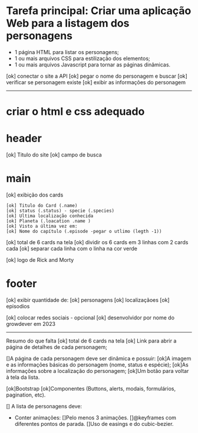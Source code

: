 # Tarefa principal: Criar uma aplicação Web para a listagem dos personagens

- 1 página HTML para listar os personagens;
- 1 ou mais arquivos CSS para estilização dos elementos;
- 1 ou mais arquivos Javascript para tornar as páginas dinâmicas.

[ok] conectar o site a API
[ok] pegar o nome do personagem e buscar
[ok] verificar se personagem existe
[ok] exibir as informações do personagem

---

# criar o html e css adequado

# header

[ok] Titulo do site
[ok] campo de busca

# main

[ok] exibição dos cards

    [ok] Titulo do Card (.name)
    [ok] status (.status) - specie (.species)
    [ok] Ultima localização conhecida
    [ok] Planeta (.loacation .name )
    [ok] Visto a última vez em:
    [ok] Nome do capítulo (.episode -pegar o utlimo (legth -1))

[ok] total de 6 cards na tela
[ok] dividir os 6 cards em 3 linhas com 2 cards cada
[ok] separar cada linha com o linha na cor verde

[ok] logo de Rick and Morty

# footer

[ok] exibir quantidade de:
[ok] personagens
[ok] localizaçãoes
[ok] episodios

[ok] colocar redes sociais - opcional
[ok] desenvolvidor por nome do growdever em 2023

---

Resumo do que falta
[ok] total de 6 cards na tela
[ok] Link para abrir a página de detalhes de cada personagem;

[]A página de cada personagem deve ser dinâmica e possuir:
    [ok]A imagem e as informações básicas do personagem (nome, status e espécie);
    [ok]As informações sobre a localização do personagem;
    [ok]Um botão para voltar à tela da lista.

[ok]Bootstrap
    [ok]Componentes (Buttons, alerts, modais, formulários, pagination, etc).

 [] A lista de personagens deve:
- Conter animações:
    []Pelo menos 3 animações.
    []@keyframes com diferentes pontos de parada.
    []Uso de easings e do cubic-bezier.
